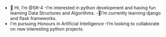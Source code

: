 - 👋 Hi, I’m @SK-4
-I’m interested in python development and having fun learning Data Structures and Algorithms.
-🌱I’m currently learning django and flask frameworks.
- I'm pursuing Honours in Artificial Intelligence
-I’m looking to collaborate on new interesting python projects.

<!---
SK-4/SK-4 is a ✨ special ✨ repository because its `README.md` (this file) appears on your GitHub profile.
You can click the Preview link to take a look at your changes.
--->
